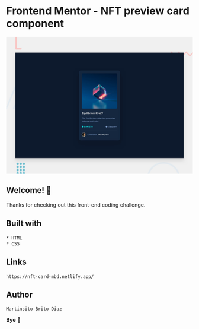 # Frontend Mentor - NFT preview card component

![Design preview for the NFT preview card component coding challenge](./design/desktop-preview.jpg)

## Welcome! 👋

Thanks for checking out this front-end coding challenge.

## Built with
    * HTML
    * CSS

## Links

    https://nft-card-mbd.netlify.app/

## Author

    Martinsito Brito Diaz

**Bye** 🚀
